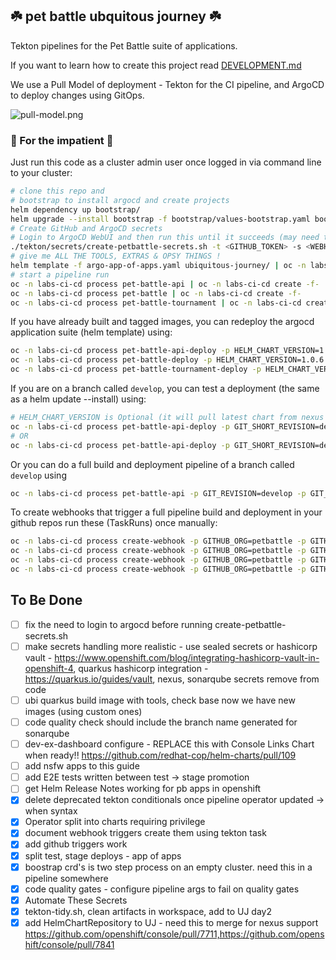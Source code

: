 ## ☘️ pet battle ubquitous journey ☘️

Tekton pipelines for the Pet Battle suite of applications.

If you want to learn how to create this project read [DEVELOPMENT.md](DEVELOPMENT.md)

We use a Pull Model of deployment - Tekton for the CI pipeline, and ArgoCD to deploy changes using GitOps.

![pull-model.png](docs/images/pull-model.png)
### 🤠 For the impatient 🤠

Just run this code as a cluster admin user once logged in via command line to your cluster:
```bash
# clone this repo and
# bootstrap to install argocd and create projects
helm dependency up bootstrap/
helm upgrade --install bootstrap -f bootstrap/values-bootstrap.yaml bootstrap --create-namespace --namespace labs-bootstrap
# Create GitHub and ArgoCD secrets
# Login to ArgoCD WebUI and then run this until it succeeds (may need to run twice, fill in with your own tokens)
./tekton/secrets/create-petbattle-secrets.sh -t <GITHUB_TOKEN> -s <WEBHOOK_SECRET> -a <ARGOCD_USERNAME>
# give me ALL THE TOOLS, EXTRAS & OPSY THINGS !
helm template -f argo-app-of-apps.yaml ubiquitous-journey/ | oc -n labs-ci-cd apply -f-
# start a pipeline run
oc -n labs-ci-cd process pet-battle-api | oc -n labs-ci-cd create -f-
oc -n labs-ci-cd process pet-battle | oc -n labs-ci-cd create -f-
oc -n labs-ci-cd process pet-battle-tournament | oc -n labs-ci-cd create -f-
```

If you have already built and tagged images, you can redeploy the argocd application suite (helm template) using:
```bash
oc -n labs-ci-cd process pet-battle-api-deploy -p HELM_CHART_VERSION=1.0.15 | oc -n labs-ci-cd create -f-
oc -n labs-ci-cd process pet-battle-deploy -p HELM_CHART_VERSION=1.0.6 | oc -n labs-ci-cd create -f-
oc -n labs-ci-cd process pet-battle-tournament-deploy -p HELM_CHART_VERSION=1.0.39 | oc -n labs-ci-cd create -f-
```

If you are on a branch called `develop`, you can test a deployment (the same as a helm update --install) using:
```bash
# HELM_CHART_VERSION is Optional (it will pull latest chart from nexus helm chart repo if not specified)
oc -n labs-ci-cd process pet-battle-api-deploy -p GIT_SHORT_REVISION=develop -p GIT_BRANCH=develop -p HELM_CHART_VERSION=1.0.15 | oc -n labs-ci-cd create -f-
# OR
oc -n labs-ci-cd process pet-battle-api-deploy -p GIT_SHORT_REVISION=develop -p GIT_BRANCH=develop | oc -n labs-ci-cd create -f-
```

Or you can do a full build and deployment pipeline of a branch called `develop` using
```bash
oc -n labs-ci-cd process pet-battle-api -p GIT_REVISION=develop -p GIT_SHORT_REVISION=develop -p GIT_BRANCH=develop | oc -n labs-ci-cd create -f-
```

To create webhooks that trigger a full pipeline build and deployment in your github repos run these (TaskRuns) once manually:
```bash
oc -n labs-ci-cd process create-webhook -p GITHUB_ORG=petbattle -p GITHUB_REPO=pet-battle-api -p WEBHOOK_URL=http://$(oc -n labs-ci-cd get route webhook -o custom-columns=ROUTE:.spec.host --no-headers) | oc -n labs-ci-cd create -f-
oc -n labs-ci-cd process create-webhook -p GITHUB_ORG=petbattle -p GITHUB_REPO=pet-battle -p WEBHOOK_URL=http://$(oc -n labs-ci-cd get route webhook -o custom-columns=ROUTE:.spec.host --no-headers) | oc -n labs-ci-cd create -f-
oc -n labs-ci-cd process create-webhook -p GITHUB_ORG=petbattle -p GITHUB_REPO=tournamentservice -p WEBHOOK_URL=http://$(oc -n labs-ci-cd get route webhook -o custom-columns=ROUTE:.spec.host --no-headers) | oc -n labs-ci-cd create -f-
oc -n labs-ci-cd process create-webhook -p GITHUB_ORG=petbattle -p GITHUB_REPO=ubiquitous-journey -p WEBHOOK_URL=https://$(oc get route argocd-server --template='{{ .spec.host }}' -n labs-ci-cd)/api/webhook | oc -n labs-ci-cd create -f-
```

## To Be Done
- [ ] fix the need to login to argocd before running create-petbattle-secrets.sh
- [ ] make secrets handling more realistic - use sealed secrets or hashicorp vault - https://www.openshift.com/blog/integrating-hashicorp-vault-in-openshift-4, quarkus hashicorp integration - https://quarkus.io/guides/vault, nexus, sonarqube secrets remove from code
- [ ] ubi quarkus build image with tools, check base now we have new images (using custom ones)
- [ ] code quality check should include the branch name generated for sonarqube
- [ ] dev-ex-dashboard configure - REPLACE this with Console Links Chart when ready!! https://github.com/redhat-cop/helm-charts/pull/109
- [ ] add nsfw apps to this guide
- [ ] add E2E tests written between test -> stage promotion
- [ ] get Helm Release Notes working for pb apps in openshift
- [X] delete deprecated tekton conditionals once pipeline operator updated -> when syntax
- [X] Operator split into charts requiring privilege
- [X] document webhook triggers create them using tekton task
- [X] add github triggers work
- [X] split test, stage deploys - app of apps
- [X] boostrap crd's is two step process on an empty cluster. need this in a pipeline somewhere
- [X] code quality gates - configure pipeline args to fail on quality gates
- [X] Automate These Secrets
- [X] tekton-tidy.sh, clean artifacts in workspace, add to UJ day2
- [X] add HelmChartRepository to UJ - need this to merge for nexus support https://github.com/openshift/console/pull/7711,https://github.com/openshift/console/pull/7841
